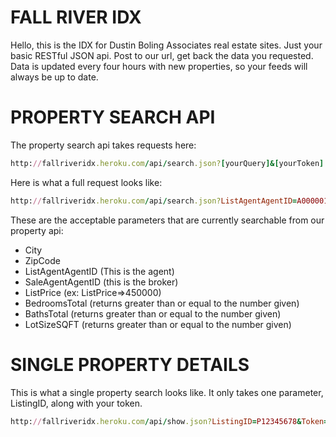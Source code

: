 # FALL RIVER IDX
Hello, this is the IDX for Dustin Boling Associates real estate sites. Just your basic RESTful JSON api. Post to our url, get back the data you requested. Data is updated every four hours with new properties, so your feeds will always be up to date.

# PROPERTY SEARCH API
The property search api takes requests here:

```ruby
http://fallriveridx.heroku.com/api/search.json?[yourQuery]&[yourToken]
```

Here is what a full request looks like:

```ruby
http://fallriveridx.heroku.com/api/search.json?ListAgentAgentID=A00000111&City=Newport%20Beach&Price=<750000&Token=yourToken
```

These are the acceptable parameters that are currently searchable from our property api:
* City
* ZipCode
* ListAgentAgentID (This is the agent)
* SaleAgentAgentID (this is the broker)
* ListPrice (ex: ListPrice=>450000)
* BedroomsTotal (returns greater than or equal to the number given)
* BathsTotal (returns greater than or equal to the number given)
* LotSizeSQFT (returns greater than or equal to the number given)

# SINGLE PROPERTY DETAILS
This is what a single property search looks like. It only takes one parameter, ListingID, along with your token.

```ruby
http://fallriveridx.heroku.com/api/show.json?ListingID=P12345678&Token=yourToken
```
